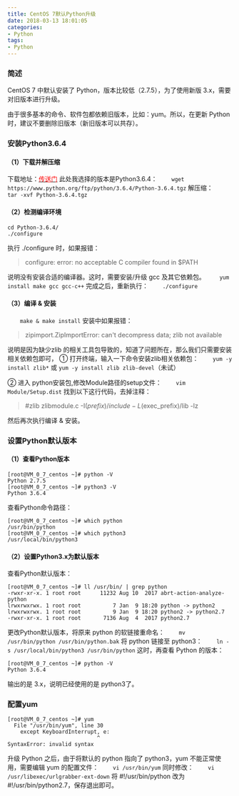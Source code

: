 ```yaml
---
title: CentOS 7默认Python升级
date: 2018-03-13 18:01:05
categories:
- Python
tags:
- Python
---
```

### 简述
CentOS 7 中默认安装了 Python，版本比较低（2.7.5），为了使用新版 3.x，需要对旧版本进行升级。

由于很多基本的命令、软件包都依赖旧版本，比如：yum。所以，在更新 Python 时，建议不要删除旧版本（新旧版本可以共存）。

### 安装Python3.6.4
<!--more-->
#### （1）下载并解压缩
下载地址：[<font color="red">传送门</font>](https://www.python.org/downloads/release/python-364/ 'Python3.x')
此处我选择的版本是Python3.6.4：
　　`wget https://www.python.org/ftp/python/3.6.4/Python-3.6.4.tgz`
解压缩：
　　`tar -xvf Python-3.6.4.tgz`

#### （2）检测编译环境
```
cd Python-3.6.4/
./configure
```
执行 ./configure 时，如果报错：
>configure: error: no acceptable C compiler found in $PATH

说明没有安装合适的编译器。这时，需要安装/升级 gcc 及其它依赖包。
　　`yum install make gcc gcc-c++`
完成之后，重新执行：
　　`./configure`

#### （3）编译 & 安装
　　`make & make install`
安装中如果报错：
>zipimport.ZipImportError: can't decompress data; zlib not available

说明是因为缺少zlib 的相关工具包导致的，知道了问题所在，那么我们只需要安装相关依赖包即可， 
① 打开终端，输入一下命令安装zlib相关依赖包：
　　`yum -y install zlib*` 或 `yum -y install zlib zlib-devel`（未试）

② 进入 python安装包,修改Module路径的setup文件：
　　`vim Module/Setup.dist`
找到以下这行代码，去掉注释：
>#zlib zlibmodule.c -I$(prefix)/include -L$(exec_prefix)/lib -lz

然后再次执行编译 & 安装。

### 设置Python默认版本
#### （1）查看Python版本
```
[root@VM_0_7_centos ~]# python -V
Python 2.7.5
[root@VM_0_7_centos ~]# python3 -V
Python 3.6.4
```
查看Python命令路径：
```
[root@VM_0_7_centos ~]# which python
/usr/bin/python
[root@VM_0_7_centos ~]# which python3
/usr/local/bin/python3
```

#### （2）设置Python3.x为默认版本
查看Python默认版本：
```
[root@VM_0_7_centos ~]# ll /usr/bin/ | grep python
-rwxr-xr-x. 1 root root      11232 Aug 10  2017 abrt-action-analyze-python
lrwxrwxrwx. 1 root root          7 Jan  9 18:20 python -> python2
lrwxrwxrwx. 1 root root          9 Jan  9 18:20 python2 -> python2.7
-rwxr-xr-x. 1 root root       7136 Aug  4  2017 python2.7
```
更改Python默认版本，将原来 python 的软链接重命名：
　　`mv /usr/bin/python /usr/bin/python.bak`
将 python 链接至 python3：
　　`ln -s /usr/local/bin/python3 /usr/bin/python`
这时，再查看 Python 的版本：
```
[root@VM_0_7_centos ~]# python -V
Python 3.6.4
```
输出的是 3.x，说明已经使用的是 python3了。


### 配置yum
```
[root@VM_0_7_centos ~]# yum
  File "/usr/bin/yum", line 30
    except KeyboardInterrupt, e:
                            ^
SyntaxError: invalid syntax
```
升级 Python 之后，由于将默认的 python 指向了 python3，yum 不能正常使用，需要编辑 yum 的配置文件：
　　`vi /usr/bin/yum`
同时修改：
　　`vi /usr/libexec/urlgrabber-ext-down`
将 #!/usr/bin/python 改为 #!/usr/bin/python2.7，保存退出即可。